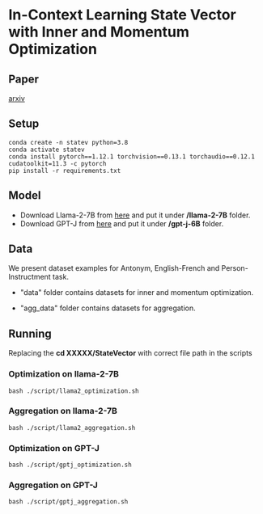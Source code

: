 # In-Context Learning State Vector with Inner and Momentum Optimization

## Paper
[arxiv](https://arxiv.org/abs/2404.11225)

## Setup

```
conda create -n statev python=3.8
conda activate statev
conda install pytorch==1.12.1 torchvision==0.13.1 torchaudio==0.12.1 cudatoolkit=11.3 -c pytorch
pip install -r requirements.txt
```

## Model

- Download Llama-2-7B from [here](https://huggingface.co/meta-llama/Llama-2-7b) and put it under **/llama-2-7B** folder.
- Download GPT-J from [here](https://huggingface.co/EleutherAI/gpt-j-6b) and put it under **/gpt-j-6B** folder.

## Data

We present dataset examples for Antonym, English-French and Person-Instructment task.

- "data" folder contains datasets for inner and momentum optimization.

- "agg_data" folder contains datasets for aggregation.


## Running

Replacing the **cd XXXXX/StateVector** with correct file path in the scripts

### Optimization on llama-2-7B 
```
bash ./script/llama2_optimization.sh
```

### Aggregation on llama-2-7B
```
bash ./script/llama2_aggregation.sh
```

### Optimization on GPT-J
```
bash ./script/gptj_optimization.sh
```

### Aggregation on GPT-J
```
bash ./script/gptj_aggregation.sh
```
